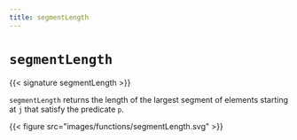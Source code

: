 ```yaml
---
title: segmentLength
---
```


# `segmentLength`

{{< signature segmentLength >}}

`segmentLength` returns the length of the largest segment of elements starting at `j` that satisfy the predicate `p`.

{{< figure src="images/functions/segmentLength.svg" >}}
